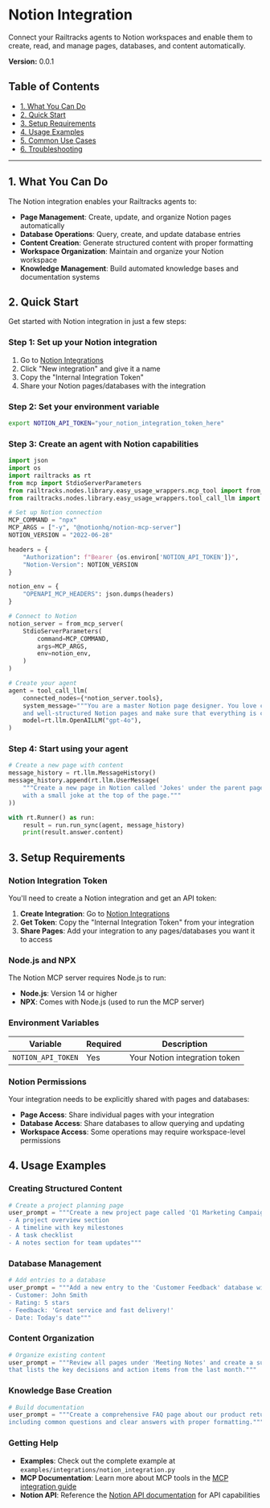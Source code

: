 # Notion Integration

Connect your Railtracks agents to Notion workspaces and enable them to create, read, and manage pages, databases, and content automatically.

**Version:** 0.0.1

## Table of Contents

- [1. What You Can Do](#1-what-you-can-do)
- [2. Quick Start](#2-quick-start)
- [3. Setup Requirements](#3-setup-requirements)
- [4. Usage Examples](#4-usage-examples)
- [5. Common Use Cases](#5-common-use-cases)
- [6. Troubleshooting](#6-troubleshooting)

---

## 1. What You Can Do

The Notion integration enables your Railtracks agents to:

- **Page Management**: Create, update, and organize Notion pages automatically
- **Database Operations**: Query, create, and update database entries
- **Content Creation**: Generate structured content with proper formatting
- **Workspace Organization**: Maintain and organize your Notion workspace
- **Knowledge Management**: Build automated knowledge bases and documentation systems

## 2. Quick Start

Get started with Notion integration in just a few steps:

### Step 1: Set up your Notion integration

1. Go to [Notion Integrations](https://www.notion.so/my-integrations)
2. Click "New integration" and give it a name
3. Copy the "Internal Integration Token"
4. Share your Notion pages/databases with the integration

### Step 2: Set your environment variable

```bash
export NOTION_API_TOKEN="your_notion_integration_token_here"
```

### Step 3: Create an agent with Notion capabilities

```python
import json
import os
import railtracks as rt
from mcp import StdioServerParameters
from railtracks.nodes.library.easy_usage_wrappers.mcp_tool import from_mcp_server
from railtracks.nodes.library.easy_usage_wrappers.tool_call_llm import tool_call_llm

# Set up Notion connection
MCP_COMMAND = "npx"
MCP_ARGS = ["-y", "@notionhq/notion-mcp-server"]
NOTION_VERSION = "2022-06-28"

headers = {
    "Authorization": f"Bearer {os.environ['NOTION_API_TOKEN']}",
    "Notion-Version": NOTION_VERSION
}

notion_env = {
    "OPENAPI_MCP_HEADERS": json.dumps(headers)
}

# Connect to Notion
notion_server = from_mcp_server(
    StdioServerParameters(
        command=MCP_COMMAND,
        args=MCP_ARGS,
        env=notion_env,
    )
)

# Create your agent
agent = tool_call_llm(
    connected_nodes={*notion_server.tools},
    system_message="""You are a master Notion page designer. You love creating beautiful
    and well-structured Notion pages and make sure that everything is correctly formatted.""",
    model=rt.llm.OpenAILLM("gpt-4o"),
)
```

### Step 4: Start using your agent

```python
# Create a new page with content
message_history = rt.llm.MessageHistory()
message_history.append(rt.llm.UserMessage(
    """Create a new page in Notion called 'Jokes' under the parent page "Welcome to Notion!" 
    with a small joke at the top of the page."""
))

with rt.Runner() as run:
    result = run.run_sync(agent, message_history)
    print(result.answer.content)
```

## 3. Setup Requirements

### Notion Integration Token

You'll need to create a Notion integration and get an API token:

1. **Create Integration**: Go to [Notion Integrations](https://www.notion.so/my-integrations)
2. **Get Token**: Copy the "Internal Integration Token" from your integration
3. **Share Pages**: Add your integration to any pages/databases you want it to access

### Node.js and NPX

The Notion MCP server requires Node.js to run:
- **Node.js**: Version 14 or higher
- **NPX**: Comes with Node.js (used to run the MCP server)

### Environment Variables

| Variable | Required | Description |
|----------|----------|-------------|
| `NOTION_API_TOKEN` | Yes | Your Notion integration token |

### Notion Permissions

Your integration needs to be explicitly shared with pages and databases:
- **Page Access**: Share individual pages with your integration
- **Database Access**: Share databases to allow querying and updating
- **Workspace Access**: Some operations may require workspace-level permissions

## 4. Usage Examples

### Creating Structured Content

```python
# Create a project planning page
user_prompt = """Create a new project page called 'Q1 Marketing Campaign' with:
- A project overview section
- A timeline with key milestones
- A task checklist
- A notes section for team updates"""
```

### Database Management

```python
# Add entries to a database
user_prompt = """Add a new entry to the 'Customer Feedback' database with:
- Customer: John Smith
- Rating: 5 stars
- Feedback: 'Great service and fast delivery!'
- Date: Today's date"""
```

### Content Organization

```python
# Organize existing content
user_prompt = """Review all pages under 'Meeting Notes' and create a summary page 
that lists the key decisions and action items from the last month."""
```

### Knowledge Base Creation

```python
# Build documentation
user_prompt = """Create a comprehensive FAQ page about our product return policy, 
including common questions and clear answers with proper formatting."""
```

### Getting Help

- **Examples**: Check out the complete example at `examples/integrations/notion_integration.py`
- **MCP Documentation**: Learn more about MCP tools in the [MCP integration guide](../mcp/MCP_tools_in_RT.md)
- **Notion API**: Reference the [Notion API documentation](https://developers.notion.com/) for API capabilities
